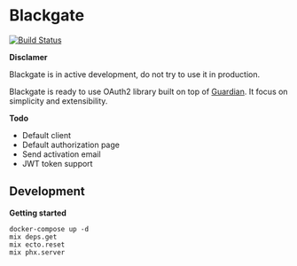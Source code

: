 # Blackgate

[![Build Status](https://travis-ci.org/derniercri/hibou.svg?branch=master)](https://travis-ci.org/derniercri/hibou)

__Disclamer__

Blackgate is in active development, do not try to use it in production.

Blackgate is ready to use OAuth2 library built on top of [Guardian](https://github.com/ueberauth/guardian). It focus on simplicity and extensibility.

__Todo__

- Default client
- Default authorization page
- Send activation email
- JWT token support

## Development

__Getting started__

```
docker-compose up -d
mix deps.get
mix ecto.reset
mix phx.server
```